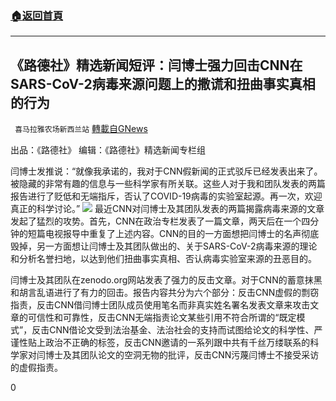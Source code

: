 ###  [:house:返回首頁](https://github.com/ourhimalayas/txt)
---

## 《路德社》精选新闻短评：闫博士强力回击CNN在SARS-CoV-2病毒来源问题上的撒谎和扭曲事实真相的行为
` 喜马拉雅农场新西兰站` [轉載自GNews](https://gnews.org/zh-hans/591735/)

出品：《路德社》 编辑：《路德社》精选新闻专栏组

闫博士发推说：“就像我承诺的，我对于CNN假新闻的正式驳斥已经发表出来了。被隐藏的非常有趣的信息与一些科学家有所关联。这些人对于我和团队发表的两篇报告进行了贬低和无端指斥，否认了COVID-19病毒的实验室起源。再一次，欢迎真正的科学讨论。”
![](https://gnews-media-offload.s3.amazonaws.com/wp-content/uploads/2020/11/21190908/Yan_LImeng.jpg)
最近CNN对闫博士及其团队发表的两篇揭露病毒来源的文章发起了猛烈的攻势。首先，CNN在政治专栏发表了一篇文章，两天后在一个四分钟的短篇电视报导中重复了上述内容。CNN的目的一方面想把闫博士的名声彻底毁掉，另一方面想让闫博士及其团队做出的、关于SARS-CoV-2病毒来源的理论和分析名誉扫地，以达到他们扭曲事实真相、否认病毒实验室来源的丑恶目的。

闫博士及其团队在zenodo.org网站发表了强力的反击文章。对于CNN的蓄意抹黑和胡言乱语进行了有力的回击。报告内容共分为六个部分：反击CNN虚假的剽窃指责，反击CNN借闫博士团队成员使用笔名而非真实姓名署名发表文章来攻击文章的可信性和可靠性，反击CNN无端指责论文某些引用不符合所谓的“既定模式”，反击CNN借论文受到法治基金、法治社会的支持而试图给论文的科学性、严谨性贴上政治不正确的标签，反击CNN邀请的一系列跟中共有千丝万缕联系的科学家对闫博士及其团队论文的空洞无物的批评，反击CNN污蔑闫博士不接受采访的虚假指责。

0
